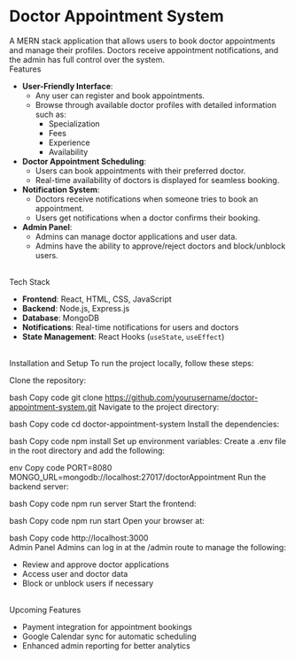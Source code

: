 <h1>Doctor Appointment System</h1>
A MERN stack application that allows users to book doctor appointments and manage their profiles. Doctors receive appointment notifications, and the admin has full control over the system.

<br>
Features
<ul> <li><strong>User-Friendly Interface</strong>: <ul> <li>Any user can register and book appointments.</li> <li>Browse through available doctor profiles with detailed information such as: <ul> <li>Specialization</li> <li>Fees</li> <li>Experience</li> <li>Availability</li> </ul> </li> </ul> </li> <li><strong>Doctor Appointment Scheduling</strong>: <ul> <li>Users can book appointments with their preferred doctor.</li> <li>Real-time availability of doctors is displayed for seamless booking.</li> </ul> </li> <li><strong>Notification System</strong>: <ul> <li>Doctors receive notifications when someone tries to book an appointment.</li> <li>Users get notifications when a doctor confirms their booking.</li> </ul> </li> <li><strong>Admin Panel</strong>: <ul> <li>Admins can manage doctor applications and user data.</li> <li>Admins have the ability to approve/reject doctors and block/unblock users.</li> </ul> </li> </ul> <br>
Tech Stack
<ul> <li><strong>Frontend</strong>: React, HTML, CSS, JavaScript</li> <li><strong>Backend</strong>: Node.js, Express.js</li> <li><strong>Database</strong>: MongoDB</li> <li><strong>Notifications</strong>: Real-time notifications for users and doctors</li> <li><strong>State Management</strong>: React Hooks (<code>useState</code>, <code>useEffect</code>)</li> </ul> <br>
Installation and Setup
To run the project locally, follow these steps:

Clone the repository:

bash
Copy code
git clone https://github.com/yourusername/doctor-appointment-system.git
Navigate to the project directory:

bash
Copy code
cd doctor-appointment-system
Install the dependencies:

bash
Copy code
npm install
Set up environment variables: Create a .env file in the root directory and add the following:

env
Copy code
PORT=8080
MONGO_URL=mongodb://localhost:27017/doctorAppointment
Run the backend server:

bash
Copy code
npm run server
Start the frontend:

bash
Copy code
npm run start
Open your browser at:

bash
Copy code
http://localhost:3000
<br>
Admin Panel
Admins can log in at the /admin route to manage the following:

<ul> <li>Review and approve doctor applications</li> <li>Access user and doctor data</li> <li>Block or unblock users if necessary</li> </ul> <br>
Upcoming Features
<ul> <li>Payment integration for appointment bookings</li> <li>Google Calendar sync for automatic scheduling</li> <li>Enhanced admin reporting for better analytics</li> </ul>
